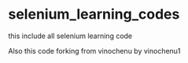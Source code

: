 # selenium_learning_codes
this include all selenium learning code 

Also this code forking from vinochenu by vinochenu1
